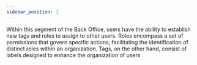 ```yaml
---
sidebar_position: 1
---
```


Within this segment of the Back Office, users have the ability to establish new tags and roles to assign to other users. Roles encompass a set of permissions that govern specific actions, facilitating the identification of distinct roles within an organization. Tags, on the other hand, consist of labels designed to enhance the organization of users